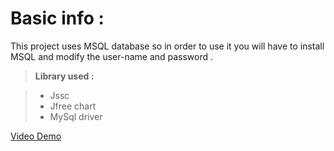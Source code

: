 Basic info :
==============

This project uses MSQL database so in order to use it you will have to install MSQL and modify the user-name and password . 

>**Library used :**

> -  Jssc
> - Jfree chart 
> - MySql driver 


[Video Demo](https://www.youtube.com/edit?video_id=RzD_UL73Y_k)

